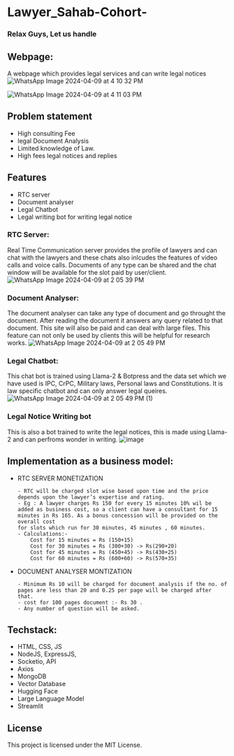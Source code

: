 # Lawyer_Sahab-Cohort-
### Relax Guys, Let us handle
## Webpage:
A webpage which provides legal services and can write legal notices
![WhatsApp Image 2024-04-09 at 4 10 32 PM](https://github.com/Saurabh5240/Lawyer_Sahab-Cohort-/assets/129985013/2e819e34-aa6d-417d-961c-9e510c38dcf2)

![WhatsApp Image 2024-04-09 at 4 11 03 PM](https://github.com/Saurabh5240/Lawyer_Sahab-Cohort-/assets/129985013/d2322404-da72-4c4f-8168-cee3b925c90c)

## Problem statement
- High consulting Fee 
- legal Document Analysis
- Limited knowledge of Law.
- High fees legal notices and replies

## Features
- RTC server
- Document analyser
- Legal Chatbot
- Legal writing bot for writing legal notice

### RTC Server:
Real Time Communication server provides the profile of lawyers and can chat with the lawyers and these chats also inlcudes the features of video calls and voice calls. Documents of any type can be shared and the chat window will be available for the slot paid by user/client. 
![WhatsApp Image 2024-04-09 at 2 05 39 PM](https://github.com/Saurabh5240/Lawyer_Sahab-Cohort-/assets/129985013/900e0205-b674-4ff9-afdb-ad269f2bb98c)

### Document Analyser:
The document analyser can take any type of document and go throught the document. After reading the document it answers any query related to that document. This site will also be paid and can deal with large files. This feature can not only be used by clients this will be helpful for research works.
![WhatsApp Image 2024-04-09 at 2 05 49 PM](https://github.com/Saurabh5240/Lawyer_Sahab-Cohort-/assets/129985013/e4494601-3171-4533-913c-e8e86340ad5b)

### Legal Chatbot:
This chat bot is trained using Llama-2 & Botpress and the data set which we have used is IPC, CrPC, Military laws, Personal laws and Constitutions. It is law specific chatbot and can only answer legal queires.
![WhatsApp Image 2024-04-09 at 2 05 49 PM (1)](https://github.com/Saurabh5240/Lawyer_Sahab-Cohort-/assets/129985013/de0ef4fd-9d40-43ed-a69e-bac35dc29c1b)

### Legal Notice Writing bot
This is also a bot trained to write the legal notices, this is made using Llama-2 and can perfroms wonder in writing.
![image](https://github.com/Saurabh5240/Lawyer_Sahab-Cohort-/assets/129985013/08f192fc-bb62-410c-8e0c-5b348e6928d6)
## Implementation as a business model:
- RTC SERVER MONETIZATION
  
      - RTC will be charged slot wise based upon time and the price depends upon the lawyer’s expertise and rating.
      - Eg : A lawyer charges Rs 150 for every 15 minutes 10% wil be added as business cost, so a client can have a consultant for 15 minutes in Rs 165. As a bonus concession will be provided on the overall cost 
      for slots which run for 30 minutes, 45 minutes , 60 minutes.  
      - Calculations:-     
          Cost for 15 minutes = Rs (150+15) 
          Cost for 30 minutes = Rs (300+30) -> Rs(290+20)
          Cost for 45 minutes = Rs (450+45) -> Rs(430+25)
          Cost for 60 minutes = Rs (600+60) -> Rs(570+35)
- DOCUMENT ANALYSER MONTIZATION
  
      - Minimum Rs 10 will be charged for document analysis if the no. of pages are less than 20 and 0.25 per page will be charged after that. 
      - cost for 100 pages document :- Rs 30 .
      - Any number of question will be asked.

## Techstack: 
- HTML, CSS, JS
- NodeJS, ExpressJS, 
- Socketio, API
- Axios
- MongoDB
- Vector Database
- Hugging Face
- Large Language Model 
- Streamlit

## License

This project is licensed under the MIT License.









